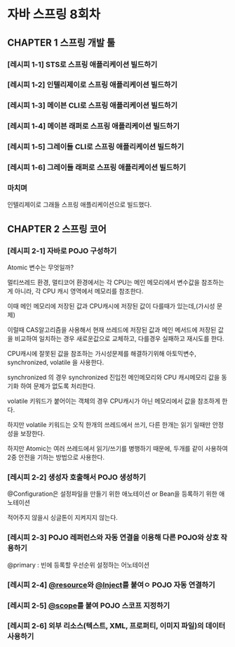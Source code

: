 # 자바 스프링 8회차

## CHAPTER 1 스프링 개발 툴

### [레시피 1-1] STS로 스프링 애플리케이션 빌드하기

### [레시피 1-2] 인텔리제이로 스프링 애플리케이션 빌드하기

### [레시피 1-3] 메이븐 CLI로 스프링 애플리케이션 빌드하기

### [레시피 1-4] 메이븐 래퍼로 스프링 애플리케이션 빌드하기

### [레시피 1-5] 그레이들 CLI로 스프링 애플리케이션 빌드하기

### [레시피 1-6] 그레이들 래퍼로 스프링 애플리케이션 빌드하기

### 마치며

인텔리제이로 그래들 스프링 애플리케이션으로 빌드했다.

## CHAPTER 2 스프링 코어

### [레시피 2-1] 자바로 POJO 구성하기

Atomic 변수는 무엇일까?

멀티쓰레드 환경, 멀티코어 환경에서는 각 CPU는 메인 메모리에서 변수값을 참조하는게 아니라, 각 CPU 캐시 영역에서 메모리를 참조한다.

이때 메인 메모리에 저장된 값과 CPU캐시에 저장된 값이 다를때가 있는데,(가시성 문제)

이럴때 CAS알고리즘을 사용해서 현재 쓰레드에 저장된 값과 메인 메서드에 저장된 값을 비교하여 일치하는 경우 새로운값으로 교체하고, 다를경우 실패하고 재시도를 한다.

CPU캐시에 잘못된 값을 참조하는 가시성문제를 해결하기위해 아토믹변수, synchronized, volatile 을 사용한다.

synchronized 의 경우 synchronized 진입전 메인메모리와 CPU 캐시메모리 값을 동기화 하여 문제가 없도록 처리한다.

volatile 키워드가 붙어이는 객체의 경우 CPU캐시가 아닌 메모리에서 값을 참조하게 한다.

하지만 volatile 키워드는 오직 한개의 쓰레드에서 쓰기, 다른 한개는 읽기 일때만 안정성을 보장한다.

하지만 Atomic는 여러 쓰레드에서 읽기/쓰기를 병행하기 때문에, 두개를 같이 사용하여 2중 안전을 기하는 방법으로 사용한다.

### [레시피 2-2] 생성자 호출해서 POJO 생성하기

@Configuration은 설정파일을 만들기 위한 애노테이션 or Bean을 등록하기 위한 애노테이션

적어주지 않을시 싱글톤이 지켜지지 않는다.

### [레시피 2-3] POJO 레퍼런스와 자동 연결을 이용해 다른 POJO와 상호 작용하기

@primary : 빈에 등록할 우선순위 설정하는 어노테이션

### [레시피 2-4] [@resource](https://github.com/resource)와 [@Inject](https://github.com/Inject)를 붙여ㅇ POJO 자동 연결하기

### [레시피 2-5] [@scope](https://github.com/scope)를 붙여 POJO 스코프 지정하기

### [레시피 2-6] 외부 리소스(텍스트, XML, 프로퍼티, 이미지 파일)의 데이터 사용하기
